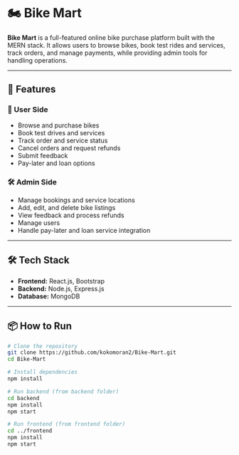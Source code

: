 # 🏍️ Bike Mart

**Bike Mart** is a full-featured online bike purchase platform built with the MERN stack. It allows users to browse bikes, book test rides and services, track orders, and manage payments, while providing admin tools for handling operations.

---

## 🚀 Features

### 👤 User Side
- Browse and purchase bikes
- Book test drives and services
- Track order and service status
- Cancel orders and request refunds
- Submit feedback
- Pay-later and loan options

### 🛠️ Admin Side
- Manage bookings and service locations
- Add, edit, and delete bike listings
- View feedback and process refunds
- Manage users
- Handle pay-later and loan service integration

---

## 🛠️ Tech Stack

- **Frontend:** React.js, Bootstrap
- **Backend:** Node.js, Express.js
- **Database:** MongoDB

---

## 📦 How to Run

```bash
# Clone the repository
git clone https://github.com/kokomoran2/Bike-Mart.git
cd Bike-Mart

# Install dependencies
npm install

# Run backend (from backend folder)
cd backend
npm install
npm start

# Run frontend (from frontend folder)
cd ../frontend
npm install
npm start
